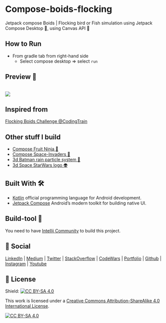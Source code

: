 
# Compose-boids-flocking
Jetpack compose Boids | Flocking bird or Fish simulation using Jetpack Compose Desktop 🚀, using Canvas API 🎨

## How to Run
- From gradle tab from right-hand side
    - Select compose desktop => select `run`

## Preview :movie_camera:
<br>
<img src="https://user-images.githubusercontent.com/11576342/122658135-4bf3ef80-d187-11eb-9544-8eb388ce82a1.gif"/>
<br>

## Inspired from
[Flocking Boids Challenge @CodingTrain](https://www.youtube.com/watch?v=mhjuuHl6qHM&t=1975s&ab_channel=JetBrainsTVJetBrainsTVVerified)


## Other stuff I build
- [Compose Fruit Ninja 🥝](https://github.com/ch8n/Compose-Fruit-Ninja)
- [Compose Space-Invaders 👾](https://github.com/ch8n/Compose-SpaceWars)
- [3d Batman rain particle system :bat:](https://github.com/ch8n/Compose-Rain)
- [3d Space StarWars logo :alien:](https://github.com/ch8n/Compose-Stars)


## Built With 🛠
- [Kotlin](https://kotlinlang.org/) official programming language for Android development.
- [Jetpack Compose](https://developer.android.com/jetpack/compose) Android’s modern toolkit for building native UI.

## Build-tool 🧰
You need to have [Intellij Community](https://developer.android.com/studio/preview) to build this project.


## :eyes: Social
[LinkedIn](https://bit.ly/ch8n-linkdIn) |
[Medium](https://bit.ly/ch8n-medium-blog) |
[Twitter](https://bit.ly/ch8n-twitter) |
[StackOverflow](https://bit.ly/ch8n-stackOflow) |
[CodeWars](https://bit.ly/ch8n-codewar) |
[Portfolio](https://bit.ly/ch8n-home) |
[Github](https://bit.ly/ch8n-git) |
[Instagram](https://bit.ly/ch8n-insta) |
[Youtube](https://bit.ly/ch8n-youtube)


## :cop: License
Shield: [![CC BY-SA 4.0][cc-by-sa-shield]][cc-by-sa]

This work is licensed under a
[Creative Commons Attribution-ShareAlike 4.0 International License][cc-by-sa].

[![CC BY-SA 4.0][cc-by-sa-image]][cc-by-sa]

[cc-by-sa]: http://creativecommons.org/licenses/by-sa/4.0/
[cc-by-sa-image]: https://licensebuttons.net/l/by-sa/4.0/88x31.png
[cc-by-sa-shield]: https://img.shields.io/badge/License-CC%20BY--SA%204.0-lightgrey.svg
